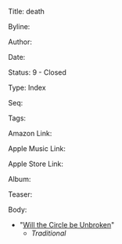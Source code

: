 Title:  death

Byline:

Author:

Date:

Status: 9 - Closed

Type:   Index

Seq:

Tags:

Amazon Link:

Apple Music Link:

Apple Store Link:

Album:

Teaser:

Body:


* "[Will the Circle be Unbroken](will-the-circle-be-unbroken.html)"
    - *Traditional*

 
